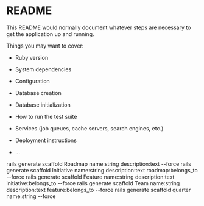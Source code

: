 # README

This README would normally document whatever steps are necessary to get the
application up and running.

Things you may want to cover:

* Ruby version

* System dependencies

* Configuration

* Database creation

* Database initialization

* How to run the test suite

* Services (job queues, cache servers, search engines, etc.)

* Deployment instructions

* ...

rails generate scaffold Roadmap name:string description:text --force
rails generate scaffold Initiative name:string description:text roadmap:belongs_to --force
rails generate scaffold Feature name:string description:text initiative:belongs_to --force
rails generate scaffold Team name:string description:text feature:belongs_to --force
rails generate scaffold quarter name:string --force
